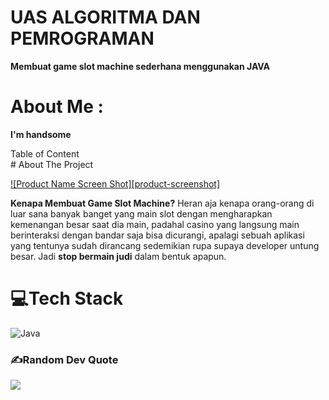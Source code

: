 # UAS ALGORITMA DAN PEMROGRAMAN
**Membuat game slot machine sederhana menggunakan JAVA**

# About Me :
**I'm handsome**

<summary>Table of Content</summary>
# About The Project

[![Product Name Screen Shot][product-screenshot]]("https://unsplash.com/photos/slot-machine-displaying-three-seven-_68ATDXuBLo")


**Kenapa Membuat Game Slot Machine?**
Heran aja kenapa orang-orang di luar sana banyak banget yang main slot dengan mengharapkan kemenangan besar saat dia main, padahal casino yang langsung main berinteraksi dengan bandar saja bisa dicurangi, apalagi sebuah aplikasi yang tentunya sudah dirancang sedemikian rupa supaya developer untung besar. Jadi **stop bermain judi** dalam bentuk apapun. 

# 💻Tech Stack
![Java](https://img.shields.io/badge/java-%23ED8B00.svg?style=for-the-badge&logo=java&logoColor=white)


### ✍️Random Dev Quote
![](https://quotes-github-readme.vercel.app/api?type=horizontal&theme=radical)



